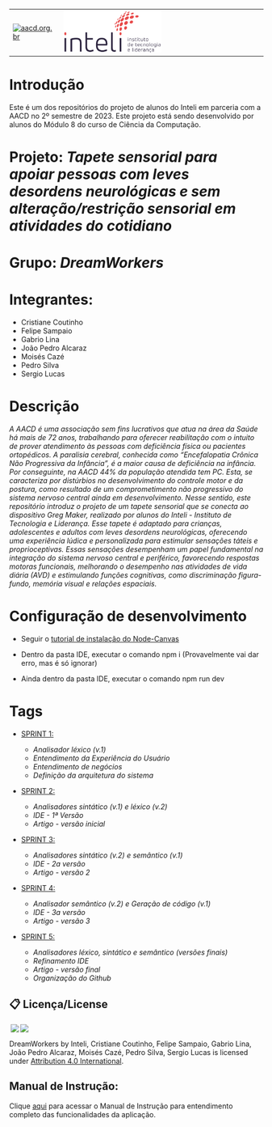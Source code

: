 <table>
<tr>
<td>
<a href= "https://aacd.org.br/"><img src="https://aacd.org.br/wp-content/uploads/2019/10/logo-footer.jpg" alt="aacd.org.br" border="0" width="60%"></a>
</td>
<td><a href= "https://www.inteli.edu.br/"><img src="./inteli-logo.png" alt="Inteli - Instituto de Tecnologia e Liderança" border="0" width="50%"></a>
</td>
</tr>
</table>

# Introdução

Este é um dos repositórios do projeto de alunos do Inteli em parceria com a AACD no 2º semestre de 2023. Este projeto está sendo desenvolvido por alunos do Módulo 8 do curso de Ciência da Computação.

# Projeto: *Tapete sensorial para apoiar pessoas com leves desordens neurológicas e sem alteração/restrição sensorial em atividades do cotidiano*

# Grupo: *DreamWorkers*

# Integrantes:

* Cristiane Coutinho
* Felipe Sampaio
* Gabrio Lina
* João Pedro Alcaraz
* Moisés Cazé
* Pedro Silva
* Sergio Lucas

# Descrição

*A AACD é uma associação sem fins lucrativos que atua na área da Saúde há mais de 72 anos, trabalhando para oferecer reabilitação com o intuito de prover atendimento às pessoas com deficiência física ou pacientes ortopédicos. A paralisia cerebral, conhecida como “Encefalopatia Crônica Não Progressiva da Infância”, é a maior causa de deficiência na infância. Por conseguinte, na AACD 44% da população atendida tem PC. Esta, se caracteriza por distúrbios no desenvolvimento do controle motor e da postura, como resultado de um comprometimento não progressivo do sistema nervoso central ainda em desenvolvimento. Nesse sentido, este repositório introduz o projeto de um tapete sensorial que se conecta ao dispositivo Greg Maker, realizado por alunos do Inteli - Instituto de Tecnologia e Liderança. Esse tapete é adaptado para crianças, adolescentes e adultos com leves desordens neurológicas, oferecendo uma experiência lúdica e personalizada para estimular sensações táteis e proprioceptivas. Essas sensações desempenham um papel fundamental na integração do sistema nervoso central e periférico, favorecendo respostas motoras funcionais, melhorando o desempenho nas atividades de vida diária (AVD) e estimulando funções cognitivas, como discriminação figura-fundo, memória visual e relações espaciais.*

# Configuração de desenvolvimento

- Seguir o [tutorial de instalação do Node-Canvas](https://github.com/Automattic/node-canvas/wiki/Installation:-Windows)

- Dentro da pasta IDE, executar o comando npm i (Provavelmente vai dar erro, mas é só ignorar)

- Ainda dentro da pasta IDE, executar o comando npm run dev

# Tags

* <a href="">SPRINT 1:</a>
    * *Analisador léxico (v.1)*
    * *Entendimento da Experiência do Usuário*
    * *Entendimento de negócios*
    * *Definição da arquitetura do sistema*

* <a href="">SPRINT 2:</a>
    * *Analisadores sintático (v.1) e léxico (v.2)*
    * *IDE - 1ª Versão*
    * *Artigo - versão inicial*

* <a href="">SPRINT 3:</a>
    * *Analisadores sintático (v.2) e semântico (v.1)*
    * *IDE - 2a versão*
    * *Artigo - versão 2*

* <a href="">SPRINT 4:</a>
    * *Analisador semântico (v.2) e Geração de código (v.1)*
    * *IDE - 3a versão*
    * *Artigo - versão 3*

* <a href="">SPRINT 5:</a>
    * *Analisadores léxico, sintático e semântico (versões finais)*
    * *Refinamento IDE*
    * *Artigo - versão final*
    * *Organização do Github*    

## 📋 Licença/License

<img style="height:22px!important;margin-left:3px;vertical-align:text-bottom;" src="https://mirrors.creativecommons.org/presskit/icons/cc.svg?ref=chooser-v1"><img style="height:22px!important;margin-left:3px;vertical-align:text-bottom;" src="https://mirrors.creativecommons.org/presskit/icons/by.svg?ref=chooser-v1"><p xmlns:cc="http://creativecommons.org/ns#" xmlns:dct="http://purl.org/dc/terms/">

<a property="dct:title" rel="cc:attributionURL">DreamWorkers</a> by <a rel="cc:attributionURL dct:creator" property="cc:attributionName">Inteli, Cristiane Coutinho, Felipe Sampaio, Gabrio Lina, João Pedro Alcaraz, Moisés Cazé, Pedro Silva, Sergio Lucas</a> is licensed under <a href="https://creativecommons.org/licenses/by/4.0/?ref=chooser-v1" rel="license noopener noreferrer" style="display:inline-block;">Attribution 4.0 International</a>.</p>

## Manual de Instrução:

Clique <a href="https://drive.google.com/drive/u/1/folders/1ub0BKAtJ6MK75tWgmhBkvW18zJpg7AAr"> aqui</a> para acessar o Manual de Instrução para entendimento completo das funcionalidades da aplicação.

